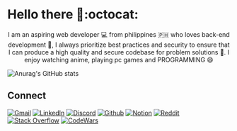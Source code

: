 # Hello there 👋:octocat:

<p align="center">
I am an aspiring web developer 💻 from philippines 🇵🇭 who loves back-end development 💪, I always prioritize best practices and security to ensure that I can produce a high quality and secure codebase for problem solutions 🥰. I enjoy watching anime, playing pc games and PROGRAMMING 😄
<p>

![Anurag's GitHub stats](https://github-readme-stats.vercel.app/api?username=zerexei&show_icons=true&icon_color=fec615&text_color=f1f1f1f1&bg_color=4c4c4c&title_color=fec615&hide_title=true&hide_border=true)

## Connect
[![Gmail](https://img.shields.io/badge/gmail-4c4c4c?style=for-the-badge&logo=gmail&logoColor=white)](https://mail.google.com?tf=cm&to=angeloarcillas64@gmail.com)
[![LinkedIn](https://img.shields.io/badge/linkedin-4c4c4c?style=for-the-badge&logo=linkedin&logoColor=white)](https://github.com/zerexei)
[![Discord](https://img.shields.io/badge/discord-4c4c4c?style=for-the-badge&logo=discord&logoColor=white)](https://discord.com/users/743835873287733249)
[![Github](https://img.shields.io/badge/github-4c4c4c?style=for-the-badge&logo=github&logoColor=white)](https://github.com/zerexei)
[![Notion](https://img.shields.io/badge/notion-4c4c4c?style=for-the-badge&logo=notion&logoColor=white)](www.notion.so/zerexei)
[![Reddit](https://img.shields.io/badge/reddit-4c4c4c?style=for-the-badge&logo=reddit&logoColor=white)](https://github.com/zerexei)
[![Stack Overflow](https://img.shields.io/badge/stack%20overflow-4c4c4c?style=for-the-badge&logo=stack-overflow&logoColor=white)](https://github.com/zerexei)
[![CodeWars](https://img.shields.io/badge/codewars-4c4c4c?style=for-the-badge&logo=codewars&logoColor=white)](https://github.com/zerexei)
